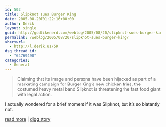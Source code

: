 ```yaml
---
id: 502
title: Slipknot sues Burger King
date: 2005-08-20T01:22:16+00:00
author: Derik
layout: single
guid: http://godlikenerd.com/weblog/2005/08/20/slipknot-sues-burger-king/
permalink: /weblog/2005/08/20/slipknot-sues-burger-king/
shorturl:
  - http://l.derik.us/5R
dsq_thread_id:
  - "64769490"
categories:
  - General
---
```

> Claiming that its image and persona have been hijacked as part of a marketing campaign for Burger King&#8217;s new chicken fries, the costumed heavy metal band Slipknot is threatening the fast food giant with legal action.

I actually wondered for a brief moment if it was Slipknot, but it&#8217;s so blatantly not.  
  
[read more](http://www.thesmokinggun.com/archive/0817052slipknot1.html)&nbsp;|&nbsp;[digg story](http://digg.com/music/Slipknot_sues_Burger_King)